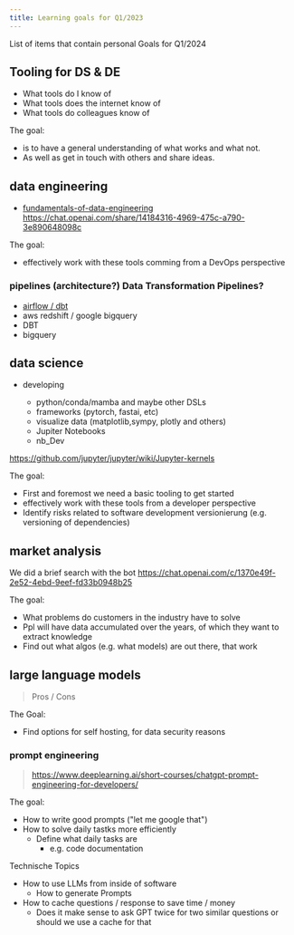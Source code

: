 ```yaml
---
title: Learning goals for Q1/2023
---
```


List of items that contain personal Goals for Q1/2024

## Tooling for DS & DE

- What tools do I know of
- What tools does the internet know of
- What tools do colleagues know of

The goal:

- is to have a general understanding of what works and what not.
- As well as get in touch with others and share ideas.

## data engineering

- [fundamentals-of-data-engineering](https://saracus.com/synvert-saracus-blog/10-dinge-die-ich-beim-lesen-von-fundamentals-of-data-engineering-gelernt-habe/#)
  https://chat.openai.com/share/14184316-4969-475c-a790-3e890648098c

The goal:

- effectively work with these tools comming from a DevOps perspective

### pipelines (architecture?) Data Transformation Pipelines?

- [airflow / dbt](https://www.getdbt.com/blog/dbt-airflow)
- aws redshift / google bigquery
- DBT
- bigquery

## data science

- developing

  - python/conda/mamba and maybe other DSLs
  - frameworks (pytorch, fastai, etc)
  - visualize data (matplotlib,sympy, plotly and others)
  - Jupiter Notebooks
  - nb_Dev

https://github.com/jupyter/jupyter/wiki/Jupyter-kernels

The goal:

- First and foremost we need a basic tooling to get started
- effectively work with these tools from a developer perspective
- Identify risks related to software development versionierung (e.g. versioning of dependencies)

## market analysis

We did a brief search with the bot https://chat.openai.com/c/1370e49f-2e52-4ebd-9eef-fd33b0948b25

The goal:

- What problems do customers in the industry have to solve
- Ppl will have data accumulated over the years, of which they want to extract knowledge
- Find out what algos (e.g. what models) are out there, that work

## large language models

> Pros / Cons

The Goal:

- Find options for self hosting, for data security reasons

### prompt engineering

> https://www.deeplearning.ai/short-courses/chatgpt-prompt-engineering-for-developers/

The goal:

- How to write good prompts ("let me google that")
- How to solve daily tastks more efficiently
  - Define what daily tasks are
    - e.g. code documentation

Technische Topics

- How to use LLMs from inside of software
  - How to generate Prompts
- How to cache questions / response to save time / money
  - Does it make sense to ask GPT twice for two similar questions or should we use a cache for that
